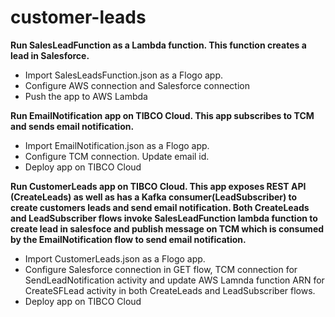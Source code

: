 # customer-leads

**Run SalesLeadFunction as a Lambda function. This function creates a lead in Salesforce.**

* Import SalesLeadsFunction.json as a Flogo app. 
* Configure AWS connection and Salesforce connection
* Push the app to AWS Lambda


**Run EmailNotification app on TIBCO Cloud. This app subscribes to TCM and sends email notification.**

* Import EmailNotification.json as a Flogo app.
* Configure TCM connection. Update email id.
* Deploy app on TIBCO Cloud


**Run CustomerLeads app on TIBCO Cloud. This app exposes REST API (CreateLeads) as well as has a Kafka consumer(LeadSubscriber) to create customers leads and send email notification. Both CreateLeads and LeadSubscriber flows invoke SalesLeadFunction lambda function to create lead in salesfoce and publish message on TCM which is consumed by the EmailNotification flow to send email notification.**
   
* Import CustomerLeads.json as a Flogo app.
* Configure Salesforce connection in GET flow, TCM connection for SendLeadNotification activity and update AWS Lamnda function ARN for CreateSFLead activity in both CreateLeads and LeadSubscriber flows.
* Deploy app on TIBCO Cloud
